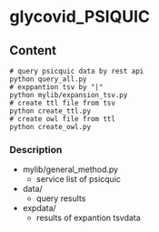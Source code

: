 # glycovid_PSIQUIC

## Content

```
# query psicquic data by rest api
python query_all.py
# exppantion tsv by "|"
python mylib/expansion_tsv.py
# create ttl file from tsv
python create_ttl.py
# create owl file from ttl
python create_owl.py
```

### Description
- mylib/general_method.py
  - service list of psicquic
- data/
  - query results
- expdata/
  - results of expantion tsvdata
